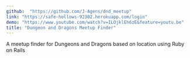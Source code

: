 ```yaml
---
github:  "https://github.com/J-Agens/dnd_meetup"
link: "https://safe-hollows-92302.herokuapp.com/login"
demo: "https://www.youtube.com/watch?v=ILOjklEh6zE&feature=youtu.be"
title: "Dungeon and Dragons Meetup Finder"
---
```


A meetup finder for Dungeons and Dragons based on location using Ruby on Rails
